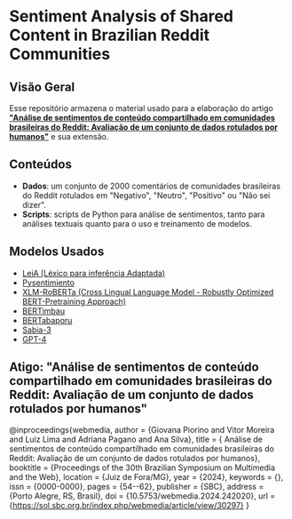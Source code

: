 # Sentiment Analysis of Shared Content in Brazilian Reddit Communities

## Visão Geral

Esse repositório armazena o material usado para a elaboração do artigo [**"Análise de sentimentos de conteúdo compartilhado em comunidades brasileiras do Reddit: Avaliação de um conjunto de dados rotulados por humanos"**](https://sol.sbc.org.br/index.php/webmedia/article/view/30297) e sua extensão.

## Conteúdos

- **Dados**: um conjunto de 2000 comentários de comunidades brasileiras do Reddit rotulados em "Negativo", "Neutro", "Positivo" ou "Não sei  dizer". 
- **Scripts**: scripts de Python para análise de sentimentos, tanto para análises textuais quanto para o uso e treinamento de modelos.

## Modelos Usados

- [LeiA (Léxico para inferência Adaptada)](https://github.com/rafjaa/LeIA)
- [Pysentimiento](https://arxiv.org/abs/2106.09462)
- [XLM-RoBERTa (Cross Lingual Language Model - Robustly Optimized BERT-Pretraining Approach)](https://huggingface.co/docs/transformers/model\_doc/xlm-roberta})
- [BERTimbau](https://link.springer.com/chapter/10.1007/978-3-030-61377-8_28)
- [BERTabaporu](https://aclanthology.org/2023.ranlp-1.24.pdf)
- [Sabia-3](https://arxiv.org/abs/2410.12049)
- [GPT-4](https://arxiv.org/abs/2303.08774)

## Atigo: "Análise de sentimentos de conteúdo compartilhado em comunidades brasileiras do Reddit: Avaliação de um conjunto de dados rotulados por humanos"

@inproceedings{webmedia,
 author = {Giovana Piorino and Vitor Moreira and Luiz Lima and Adriana Pagano and Ana Silva},
 title = { Análise de sentimentos de conteúdo compartilhado em comunidades brasileiras do Reddit: Avaliação de um conjunto de dados rotulados por humanos},
 booktitle = {Proceedings of the 30th Brazilian Symposium on Multimedia and the Web},
 location = {Juiz de Fora/MG},
 year = {2024},
 keywords = {},
 issn = {0000-0000},
 pages = {54--62},
 publisher = {SBC},
 address = {Porto Alegre, RS, Brasil},
 doi = {10.5753/webmedia.2024.242020},
 url = {https://sol.sbc.org.br/index.php/webmedia/article/view/30297}
}

  

